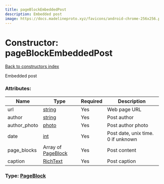 ```yaml
---
title: pageBlockEmbeddedPost
description: Embedded post
image: https://docs.madelineproto.xyz/favicons/android-chrome-256x256.png
---
```

# Constructor: pageBlockEmbeddedPost  
[Back to constructors index](index.md)



Embedded post

### Attributes:

| Name     |    Type       | Required | Description |
|----------|---------------|----------|-------------|
|url|[string](../types/string.md) | Yes|Web page URL|
|author|[string](../types/string.md) | Yes|Post author|
|author\_photo|[photo](../constructors/photo.md) | Yes|Post author photo|
|date|[int](../types/int.md) | Yes|Post date, unix time. 0 if unknown|
|page\_blocks|Array of [PageBlock](../types/PageBlock.md) | Yes|Post content|
|caption|[RichText](../types/RichText.md) | Yes|Post caption|



### Type: [PageBlock](../types/PageBlock.md)


